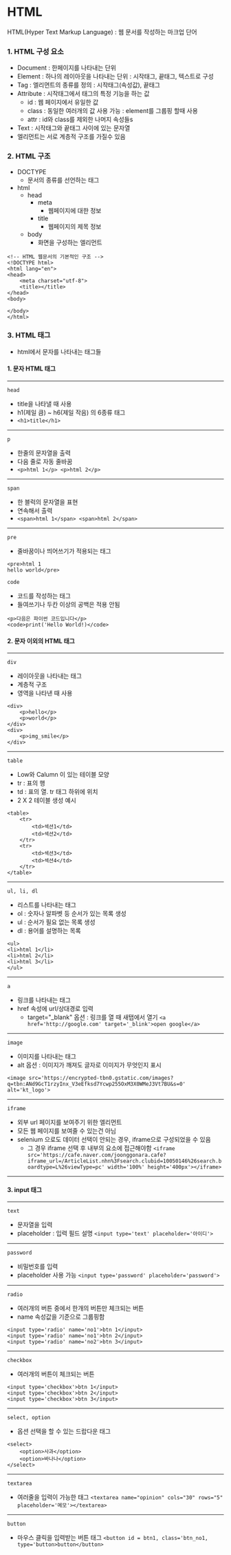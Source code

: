 
# HTML
HTML(Hyper Text Markup Language) : 웹 문서를 작성하는 마크업 단어

### 1. HTML 구성 요소
- Document : 한페이지를 나타내는 단위
- Element : 하나의 레이아웃을 나타내는 단위 : 시작태그, 끝태그, 텍스트로 구성
- Tag : 엘리먼트의 종류를 정의 : 시작태그(속성값), 끝태그
- Attribute : 시작태그에서 태그의 특정 기능을 하는 값
    - id : 웹 페이지에서 유일한 값
    - class : 동일한 여러개의 값 사용 가능 : element를 그룹핑 할때 사용
    - attr : id와 class를 제외한 나머지 속성들s
- Text : 시작태그와 끝태그 사이에 있는 문자열
- 엘리먼트는 서로 계층적 구조를 가질수 있음

### 2. HTML 구조
- DOCTYPE
  - 문서의 종류를 선언하는 태그
- html
  - head
    - meta
      - 웹페이지에 대한 정보
    - title
      - 웹페이지의 제목 정보
  - body
    - 화면을 구성하는 엘리먼트

```
<!-- HTML 웹문서의 기본적인 구조 -->
<!DOCTYPE html>
<html lang="en">
<head>
    <meta charset="utf-8">
    <title></title>
</head>
<body>

</body>
</html>
```

### 3. HTML 태그
* html에서 문자를 나타내는 태그들

#### 1. 문자 HTML 태그
---

`head`
 * title을 나타낼 때 사용
 * h1(제일 큼) ~ h6(제일 작음) 의 6종류 태그
 * `<h1>title</h1>`

---

`p`
 * 한줄의 문자열을 출력
 * 다음 줄로 자동 줄바꿈
 * `<p>html 1</p> <p>html 2</p>`

---

`span`
 * 한 블럭의 문자열을 표현
 * 연속해서 출력
 * `<span>html 1</span> <span>html 2</span>`

---

`pre`
 * 줄바꿈이나 띄어쓰기가 적용되는 태그
```
<pre>html 1
hello world</pre>
```

`code`
 * 코드를 작성하는 태그
 * 들여쓰기나 두칸 이상의 공백은 적용 안됨
 ```
<p>다음은 파이썬 코드입니다</p>
<code>print('Hello World!)</code>
 ```

#### 2. 문자 이외의 HTML 태그

---

`div`
 * 레이아웃을 나타내는 태그
 * 계층적 구조
 * 영역을 나타낸 때 사용
```
<div>
    <p>hello</p>
    <p>world</p>
</div>
<div>
    <p>img_smile</p>
</div>
```

---

`table`
 * Low와 Calumn 이 있는 테이블 모양
 * tr : 표의 행
 * td : 표의 열. tr 태그 하위에 위치
 * 2 X 2 테이블 생성 예시
```
<table>
	<tr>
		<td>섹션1</td>
		<td>섹션2</td>
	</tr>
	<tr>
		<td>섹션3</td>
		<td>섹션4</td>
	</tr>
</table>
```

---

`ul, li, dl`
* 리스트를 나타내는 태그
* ol : 숫자나 알파벳 등 순서가 있는 목록 생성
* ul : 순서가 필요 없는 목록 생성
* dl : 용어를 설명하는 목록
```
<ul>
<li>html 1</li>
<li>html 2</li>
<li>html 3</li>
</ul>
```

---

`a`
 * 링크를 나타내는 태그
 * href 속성에 url/상대경로 입력
    * target="_blank" 옵션 : 링크를 열 때 새탭에서 열기
`<a href='http://google.com' target='_blink'>open google</a>`

---

`image`
 * 이미지를 나타내는 태그
 * alt 옵션 : 이미지가 깨져도 글자로 이미지가 무엇인지 표시

`<image src='https://encrypted-tbn0.gstatic.com/images?q=tbn:ANd9GcT1rzyInx_V3eEfksd7Ycwp255OxM3X0WMeJ3Vt7BU&s=0' alt='kt_logo'>`

---

`iframe`
* 외부 url 페이지를 보여주기 위한 엘리먼트
* 모든 웹 페이지를 보여줄 수 있는건 아님
* selenium 으로도 데이터 선택이 안되는 경우, iframe으로 구성되었을 수 있음
  * 그 경우 iframe 선택 후 내부의 요소에 접근해야함
`<iframe src='https://cafe.naver.com/joonggonara.cafe?iframe_url=/ArticleList.nhn%3Fsearch.clubid=10050146%26search.boardtype=L%26viewType=pc' width='100%' height='400px'></iframe>`

---

#### 3. input 태그

---

`text`
* 문자열을 입력
* placeholder : 입력 필드 설명
`<input type='text' placeholder='아이디'>`

---

`password`
* 비밀번호를 입력
* placeholder 사용 가능
`<input type='password' placeholder='password'>`

---

`radio`
* 여러개의 버튼 중에서 한개의 버튼만 체크되는 버튼
* name 속성값을 기준으로 그룹핑함
```
<input type='radio' name='no1'>btn 1</input>
<input type='radio' name='no1'>btn 2</input>
<input type='radio' name='no2'>btn 3</input>
```

---

`checkbox`
* 여러개의 버튼이 체크되는 버튼
```
<input type='checkbox'>btn 1</input>
<input type='checkbox'>btn 2</input>
<input type='checkbox'>btn 3</input>
```

---

`select, option`
* 옵션 선택을 할 수 있는 드랍다운 태그
```
<select>
    <option>사과</option>
    <option>바나나</option>
</select>
```

---

`textarea`
* 여러줄을 입력이 가능한 태그
`<textarea name="opinion" cols="30" rows="5" placeholder='메모'></textarea>`

---

`button`
* 마우스 클릭을 입력받는 버튼 태그
`<button id = btn1, class='btn_no1, type='button>button</button>`
